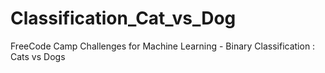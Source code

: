 # Classification_Cat_vs_Dog
FreeCode Camp Challenges for Machine Learning - Binary Classification : Cats vs Dogs
